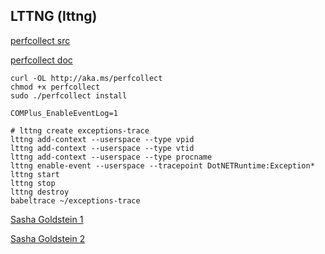 LTTNG (lttng)
---------------------
[perfcollect src](https://github.com/dotnet/corefx-tools/blob/master/src/performance/perfcollect/perfcollect)

[perfcollect doc](https://github.com/dotnet/coreclr/blob/master/Documentation/project-docs/linux-performance-tracing.md)

```
curl -OL http://aka.ms/perfcollect
chmod +x perfcollect
sudo ./perfcollect install
```

```
COMPlus_EnableEventLog=1
```

```
# lttng create exceptions-trace
lttng add-context --userspace --type vpid
lttng add-context --userspace --type vtid
lttng add-context --userspace --type procname
lttng enable-event --userspace --tracepoint DotNETRuntime:Exception*
lttng start
lttng stop
lttng destroy
babeltrace ~/exceptions-trace
```


[Sasha Goldstein 1](http://blogs.microsoft.co.il/sasha/2017/03/30/tracing-runtime-events-in-net-core-on-linux/)

[Sasha Goldstein 2](https://blogs.microsoft.co.il/sasha/2018/02/06/getting-stacks-for-lttng-events-with-net-core-on-linux/)
